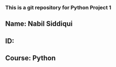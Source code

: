 ### This is a git repository for Python Project 1

## Name:    Nabil Siddiqui
## ID:     
## Course:  Python 
